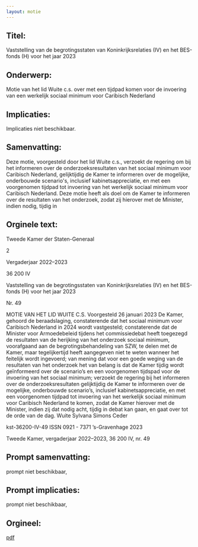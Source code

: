 ```yaml
---
layout: motie
---
```

## Titel:
Vaststelling van de begrotingsstaten van Koninkrijksrelaties (IV) en het BES-fonds (H) voor het jaar 2023
## Onderwerp:
Motie van het lid Wuite c.s. over met een tijdpad komen voor de invoering van een werkelijk sociaal minimum voor Caribisch Nederland
## Implicaties:
Implicaties niet beschikbaar.
## Samenvatting:

Deze motie, voorgesteld door het lid Wuite c.s., verzoekt de regering om bij het informeren over de onderzoeksresultaten van het sociaal minimum voor Caribisch Nederland, gelijktijdig de Kamer te informeren over de mogelijke, onderbouwde scenario's, inclusief kabinetsappreciatie, en met een voorgenomen tijdpad tot invoering van het werkelijk sociaal minimum voor Caribisch Nederland. Deze motie heeft als doel om de Kamer te informeren over de resultaten van het onderzoek, zodat zij hierover met de Minister, indien nodig, tijdig in
## Orginele text:


Tweede Kamer der Staten-Generaal

2

Vergaderjaar 2022–2023

36 200 IV

Vaststelling van de begrotingsstaten van
Koninkrijksrelaties (IV) en het BES-fonds (H)
voor het jaar 2023

Nr. 49

MOTIE VAN HET LID WUITE C.S.
Voorgesteld 26 januari 2023
De Kamer,
gehoord de beraadslaging,
constaterende dat het sociaal minimum voor Caribisch Nederland in 2024
wordt vastgesteld;
constaterende dat de Minister voor Armoedebeleid tijdens het commissiedebat heeft toegezegd de resultaten van de herijking van het onderzoek
sociaal minimum, voorafgaand aan de begrotingsbehandeling van SZW,
te delen met de Kamer, maar tegelijkertijd heeft aangegeven niet te weten
wanneer het feitelijk wordt ingevoerd;
van mening dat voor een goede weging van de resultaten van het
onderzoek het van belang is dat de Kamer tijdig wordt geïnformeerd over
de scenario’s en een voorgenomen tijdspad voor de invoering van het
sociaal minimum;
verzoekt de regering bij het informeren over de onderzoeksresultaten
gelijktijdig de Kamer te informeren over de mogelijke, onderbouwde
scenario’s, inclusief kabinetsappreciatie, en met een voorgenomen tijdpad
tot invoering van het werkelijk sociaal minimum voor Caribisch Nederland
te komen, zodat de Kamer hierover met de Minister, indien zij dat nodig
acht, tijdig in debat kan gaan,
en gaat over tot de orde van de dag.
Wuite
Sylvana Simons
Ceder

kst-36200-IV-49
ISSN 0921 - 7371
’s-Gravenhage 2023

Tweede Kamer, vergaderjaar 2022–2023, 36 200 IV, nr. 49


## Prompt samenvatting:
prompt niet beschikbaar,

## Prompt implicaties:
prompt niet beschikbaar,
## Orgineel:
[pdf](https://gegevensmagazijn.tweedekamer.nl/OData/v4/2.0/Document(3026ec9c-b0fe-403e-a901-364e0a45bbaa)/resource)
